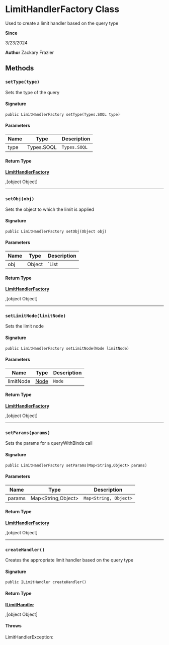 # LimitHandlerFactory Class

Used to create a limit handler based on the query type

**Since** 

3/23/2024

**Author** Zackary Frazier

## Methods
### `setType(type)`

Sets the type of the query

#### Signature
```apex
public LimitHandlerFactory setType(Types.SOQL type)
```

#### Parameters
| Name | Type | Description |
|------|------|-------------|
| type | Types.SOQL | `Types.SOQL` |

#### Return Type
**[LimitHandlerFactory](LimitHandlerFactory.md)**

,[object Object]

---

### `setObj(obj)`

Sets the object to which the limit is applied

#### Signature
```apex
public LimitHandlerFactory setObj(Object obj)
```

#### Parameters
| Name | Type | Description |
|------|------|-------------|
| obj | Object | `List<ProtoAggregate> | List<SObject> | Integer` |

#### Return Type
**[LimitHandlerFactory](LimitHandlerFactory.md)**

,[object Object]

---

### `setLimitNode(limitNode)`

Sets the limit node

#### Signature
```apex
public LimitHandlerFactory setLimitNode(Node limitNode)
```

#### Parameters
| Name | Type | Description |
|------|------|-------------|
| limitNode | [Node](Node.md) | `Node` |

#### Return Type
**[LimitHandlerFactory](LimitHandlerFactory.md)**

,[object Object]

---

### `setParams(params)`

Sets the params for a queryWithBinds call

#### Signature
```apex
public LimitHandlerFactory setParams(Map<String,Object> params)
```

#### Parameters
| Name | Type | Description |
|------|------|-------------|
| params | Map&lt;String,Object&gt; | `Map<String, Object>` |

#### Return Type
**[LimitHandlerFactory](LimitHandlerFactory.md)**

,[object Object]

---

### `createHandler()`

Creates the appropriate limit handler based on the query type

#### Signature
```apex
public ILimitHandler createHandler()
```

#### Return Type
**[ILimitHandler](ILimitHandler.md)**

,[object Object]

#### Throws
LimitHandlerException: